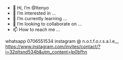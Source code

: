 - 👋 Hi, I’m @Itenyo
- 👀 I’m interested in ...
- 🌱 I’m currently learning ...
- 💞️ I’m looking to collaborate on ...
- 📫 How to reach me ...

<!---
Itenyo/Itenyo is a ✨ special ✨ repository because its `README.md` (this file) appears on your GitHub profile.
You can click the Preview link to take a look at your changes.
--->
whatsapp 0706551534
instagram @ n.o.t.f.o.r.s.a.l.e__
https://www.instagram.com/invites/contact/?i=32qltsnd534b&utm_content=lp0bfhn
